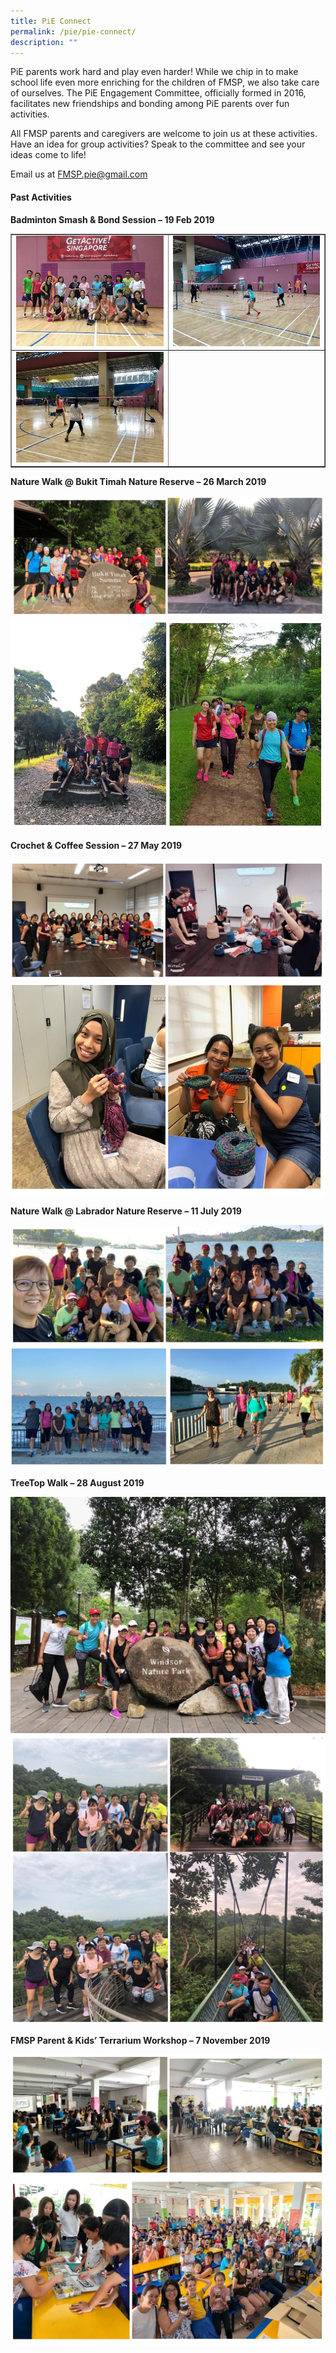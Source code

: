 ```yaml
---
title: PiE Connect
permalink: /pie/pie-connect/
description: ""
---
```

<p>PiE parents work hard and play even harder! While we chip in to make school life even more enriching for the children of FMSP, we also take care of ourselves. The PiE Engagement Committee, officially formed in 2016, facilitates new friendships and bonding among PiE parents over fun activities.</p>
<p>All FMSP parents and caregivers are welcome to join us at these activities. Have an idea for group activities? Speak to the committee and see your ideas come to life!&nbsp;</p>
<p>Email us at&nbsp;<a href="mailto:FMSP.pie@gmail.com">FMSP.pie@gmail.com</a></p>
<h4><strong>Past Activities</strong></h4>
<p><strong>Badminton Smash &amp; Bond Session &ndash; 19 Feb 2019</strong></p>
<table style="border-collapse: collapse; width: 100%;" border="1">
<tbody>
<tr>
<td style="width: 50%;"><img src="/images/piec1.jpg"></td>
<td style="width: 50%;"><img src="/images/piec2.jpg"></td>
</tr>
<tr>
<td style="width: 50%;"><img src="/images/piec3.jpg"></td>
<td style="width: 50%;">&nbsp;</td>
</tr>
</tbody>
</table>
<p><strong>Nature Walk @ Bukit Timah Nature Reserve &ndash; 26 March 2019&nbsp;</strong></p>
<img src="/images/piec4.jpg">
<img src="/images/piec5.jpg">
<p><strong>Crochet &amp; Coffee Session &ndash; 27 May 2019</strong></p>
<img src="/images/piec6.jpg">
<img src="/images/piec7.jpg">
<p><strong>Nature Walk @ Labrador Nature Reserve &ndash; 11 July 2019</strong></p>
<img src="/images/piec8.jpg">
<img src="/images/piec9.jpg">
<p><strong>TreeTop Walk &ndash; 28 August 2019</strong></p>
<img src="/images/piec10.jpg">
<img src="/images/piec11.jpg">
<p><strong>FMSP Parent &amp; Kids&rsquo; Terrarium Workshop &ndash; 7 November 2019</strong></p>
<img src="/images/piec12.jpg">